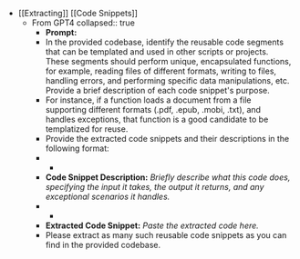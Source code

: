 - [[Extracting]] [[Code Snippets]]
	- From GPT4
	  collapsed:: true
		- **Prompt:**
		- In the provided codebase, identify the reusable code segments that can be templated and used in other scripts or projects. These segments should perform unique, encapsulated functions, for example, reading files of different formats, writing to files, handling errors, and performing specific data manipulations, etc. Provide a brief description of each code snippet's purpose.
		- For instance, if a function loads a document from a file supporting different formats (.pdf, .epub, .mobi, .txt), and handles exceptions, that function is a good candidate to be templatized for reuse.
		- Provide the extracted code snippets and their descriptions in the following format:
		- -
		- **Code Snippet Description:**
		  *Briefly describe what this code does, specifying the input it takes, the output it returns, and any exceptional scenarios it handles.*
		- -
		- **Extracted Code Snippet:**
		  *Paste the extracted code here.*
		- Please extract as many such reusable code snippets as you can find in the provided codebase.